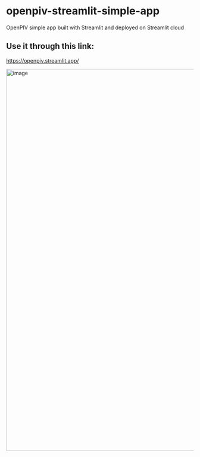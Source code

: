 # openpiv-streamlit-simple-app
 OpenPIV simple app built with Streamlit and deployed on Streamlit cloud

## Use it through this link:
https://openpiv.streamlit.app/

<img width="1280" height="1024" alt="image" src="https://github.com/user-attachments/assets/686519bd-7834-42cb-8239-27eaecaf4419" />

